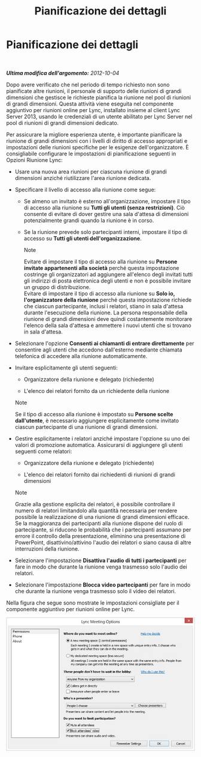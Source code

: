 ﻿---
title: Pianificazione dei dettagli
TOCTitle: Pianificazione dei dettagli
ms:assetid: 39ca6fff-2c15-4347-9f1f-6c8687a39a49
ms:mtpsurl: https://technet.microsoft.com/it-it/library/JJ204823(v=OCS.15)
ms:contentKeyID: 49300235
ms.date: 08/24/2015
mtps_version: v=OCS.15
ms.translationtype: HT
---

# Pianificazione dei dettagli

 

_**Ultima modifica dell'argomento:** 2012-10-04_

Dopo avere verificato che nel periodo di tempo richiesto non sono pianificate altre riunioni, il personale di supporto delle riunioni di grandi dimensioni che gestisce le richieste pianifica la riunione nel pool di riunioni di grandi dimensioni. Questa attività viene eseguita nel componente aggiuntivo per riunioni online per Lync, installato insieme al client Lync Server 2013, usando le credenziali di un utente abilitato per Lync Server nel pool di riunioni di grandi dimensioni dedicato.

Per assicurare la migliore esperienza utente, è importante pianificare la riunione di grandi dimensioni con i livelli di diritto di accesso appropriati e impostazioni delle riunioni specifiche per le esigenze dell'organizzatore. È consigliabile configurare le impostazioni di pianificazione seguenti in Opzioni Riunione Lync:

  - Usare una nuova area riunioni per ciascuna riunione di grandi dimensioni anziché riutilizzare l'area riunione dedicata.

  - Specificare il livello di accesso alla riunione come segue:
    
      - Se almeno un invitato è esterno all'organizzazione, impostare il tipo di accesso alla riunione su **Tutti gli utenti (senza restrizioni)**. Ciò consente di evitare di dover gestire una sala d'attesa di dimensioni potenzialmente grandi quando la riunione è in corso.
    
      - Se la riunione prevede solo partecipanti interni, impostare il tipo di accesso su **Tutti gli utenti dell'organizzazione**.
        

        > [!NOTE]
        > Evitare di impostare il tipo di accesso alla riunione su <STRONG>Persone invitate appartenenti alla società</STRONG> perché questa impostazione costringe gli organizzatori ad aggiungere all'elenco degli invitati tutti gli indirizzi di posta elettronica degli utenti e non è possibile invitare un gruppo di distribuzione.<BR>Evitare di impostare il tipo di accesso alla riunione su <STRONG>Solo io, l'organizzatore della riunione</STRONG> perché questa impostazione richiede che ciascun partecipante, inclusi i relatori, stiano in sala d'attesa durante l'esecuzione della riunione. La persona responsabile della riunione di grandi dimensioni deve quindi costantemente monitorare l'elenco della sala d'attesa e ammettere i nuovi utenti che si trovano in sala d'attesa.



  - Selezionare l'opzione **Consenti ai chiamanti di entrare direttamente** per consentire agli utenti che accedono dall'esterno mediante chiamata telefonica di accedere alla riunione automaticamente.

  - Invitare esplicitamente gli utenti seguenti:
    
      - Organizzatore della riunione e delegato (richiedente)
    
      - L'elenco dei relatori fornito da un richiedente della riunione
    

    > [!NOTE]
    > Se il tipo di accesso alla riunione è impostato su <STRONG>Persone scelte dall'utente</STRONG>, è necessario aggiungere esplicitamente come invitato ciascun partecipante di una riunione di grandi dimensioni.



  - Gestire esplicitamente i relatori anziché impostare l'opzione su uno dei valori di promozione automatica. Assicurarsi di aggiungere gli utenti seguenti come relatori:
    
      - Organizzatore della riunione e delegato (richiedente)
    
      - L'elenco dei relatori fornito dai richiedenti di riunioni di grandi dimensioni
    

    > [!NOTE]
    > Grazie alla gestione esplicita dei relatori, è possibile controllare il numero di relatori limitandolo alla quantità necessaria per rendere possibile la realizzazione di una riunione di grandi dimensioni efficace. Se la maggioranza dei partecipanti alla riunione dispone del ruolo di partecipante, si riducono le probabilità che i partecipanti assumano per errore il controllo della presentazione, eliminino una presentazione di PowerPoint, disattivino/attivino l'audio dei relatori o siano causa di altre interruzioni della riunione.



  - Selezionare l'impostazione **Disattiva l'audio di tutti i partecipanti** per fare in modo che durante la riunione venga trasmesso solo l'audio dei relatori.

  - Selezionare l'impostazione **Blocca video partecipanti** per fare in modo che durante la riunione venga trasmesso solo il video dei relatori.

Nella figura che segue sono mostrate le impostazioni consigliate per il componente aggiuntivo per riunioni online per Lync.

![Opzioni per le riunioni in conferenza](images/JJ204823.54e4e70d-06b0-45cd-8d94-bab649cd5dc0(OCS.15).jpg "Opzioni per le riunioni in conferenza")

